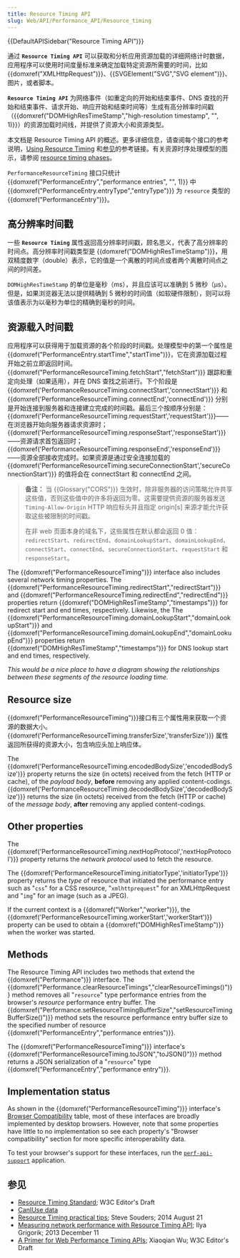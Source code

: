 ```yaml
---
title: Resource Timing API
slug: Web/API/Performance_API/Resource_timing
---
```


{{DefaultAPISidebar("Resource Timing API")}}

通过 **`Resource Timing API`** 可以获取和分析应用资源加载的详细网络计时数据，应用程序可以使用时间度量标准来确定加载特定资源所需要的时间，比如 {{domxref("XMLHttpRequest")}}、{{SVGElement("SVG","SVG element")}}、图片，或者脚本。

**`Resource Timing API`** 为网络事件（如重定向的开始和结束事件、DNS 查找的开始和结束事件、请求开始、响应开始和结束时间等）生成有高分辨率时间戳（{{domxref("DOMHighResTimeStamp","high-resolution timestamp", "", 1)}}）的资源加载时间线，并提供了资源大小和资源类型。

本文档是 Resource Timing API 的概述。更多详细信息，请查阅每个接口的参考说明，[Using Resource Timing](/zh-CN/docs/Web/API/Resource_Timing/Using_Resource_Timing) 和[参见](#参见)的参考链接。有关资源时序处理模型的图示，请参阅 [resource timing phases](https://w3c.github.io/resource-timing/#process)。

`PerformanceResourceTiming` 接口只统计{{domxref("PerformanceEntry","performance entries", "", 1)}} 中 {{domxref("PerformanceEntry.entryType","entryType")}} 为 `resource` 类型的 {{domxref("PerformanceEntry")}}。

## 高分辨率时间戳

一些 **`Resource Timing`** 属性返回高分辨率时间戳，顾名思义，代表了高分辨率的时间点。高分辨率时间戳类型是 {{domxref("DOMHighResTimeStamp")}}，用双精度数字（double）表示，它的值是一个离散的时间点或者两个离散时间点之间的时间差。

`DOMHighResTimeStamp` 的单位是毫秒（ms），并且应该可以准确到 5 微秒（µs）。但是，如果浏览器无法以提供精确到 5 微秒的时间值（如软硬件限制），则可以将该值表示为以毫秒为单位的精确到毫秒的时间。

## 资源载入时间戳

应用程序可以获得用于加载资源的各个阶段的时间戳。处理模型中的第一个属性是 {{domxref("PerformanceEntry.startTime","startTime")}}，它在资源加载过程开始之前立即返回时间。{{domxref("PerformanceResourceTiming.fetchStart","fetchStart")}} 跟踪和重定向处理（如果适用），并在 DNS 查找之前进行。下个阶段是{{domxref('PerformanceResourceTiming.connectStart','connectStart')}} 和 {{domxref('PerformanceResourceTiming.connectEnd','connectEnd')}} 分别是开始连接到服务器和连接建立完成的时间戳。最后三个按顺序分别是：{{domxref('PerformanceResourceTiming.requestStart','requestStart')}}——在浏览器开始向服务器请求资源时；{{domxref('PerformanceResourceTiming.responseStart','responseStart')}}——资源请求首包返回时；{{domxref('PerformanceResourceTiming.responseEnd','responseEnd')}}——资源全部接收完成时。如果资源是通过安全连接加载的 {{domxref('PerformanceResourceTiming.secureConnectionStart','secureConnectionStart')}} 的值将会在 connectStart 和 connectEnd 之间。

> **备注：** 当 {{Glossary("CORS")}} 生效时，除非服务器的访问策略允许共享这些值，否则这些值中的许多将返回为零。这需要提供资源的服务器发送 `Timing-Allow-Origin` HTTP 响应标头并且指定 origin\[s] 来源才能允许获取这些被限制的时间戳。
>
> 在非 web 页面本身的域名下，这些属性在默认都会返回 0 值：`redirectStart`、`redirectEnd`、`domainLookupStart`、`domainLookupEnd`、`connectStart`、`connectEnd`、`secureConnectionStart`、`requestStart` 和 `responseStart`。

The {{domxref("PerformanceResourceTiming")}} interface also includes several network timing properties. The {{domxref("PerformanceResourceTiming.redirectStart","redirectStart")}} and {{domxref("PerformanceResourceTiming.redirectEnd","redirectEnd")}} properties return {{domxref("DOMHighResTimeStamp","timestamps")}} for redirect start and end times, respectively. Likewise, the The {{domxref("PerformanceResourceTiming.domainLookupStart","domainLookupStart")}} and {{domxref("PerformanceResourceTiming.domainLookupEnd","domainLookupEnd")}} properties return {{domxref("DOMHighResTimeStamp","timestamps")}} for DNS lookup start and end times, respectively.

_This would be a nice place to have a diagram showing the relationships between these segments of the resource loading time._

## Resource size

{{domxref("PerformanceResourceTiming")}}接口有三个属性用来获取一个资源的数据大小。 {{domxref('PerformanceResourceTiming.transferSize','transferSize')}} 属性返回所获得的资源大小，包含响应头加上响应体。

The {{domxref('PerformanceResourceTiming.encodedBodySize','encodedBodySize')}} property returns the size (in octets) received from the fetch (HTTP or cache), of the _payload body_, **before** removing any applied content-codings. {{domxref('PerformanceResourceTiming.decodedBodySize','decodedBodySize')}} returns the size (in octets) received from the fetch (HTTP or cache) of the _message body_, **after** removing any applied content-codings.

## Other properties

The {{domxref('PerformanceResourceTiming.nextHopProtocol','nextHopProtocol')}} property returns the _network protocol_ used to fetch the resource.

The {{domxref('PerformanceResourceTiming.initiatorType','initiatorType')}} property returns the _type_ of resource that initiated the performance entry such as "`css`" for a CSS resource, "`xmlhttprequest`" for an XMLHttpRequest and "`img`" for an image (such as a JPEG).

If the current context is a {{domxref("Worker","worker")}}, the {{domxref('PerformanceResourceTiming.workerStart','workerStart')}} property can be used to obtain a {{domxref("DOMHighResTimeStamp")}} when the worker was started.

## Methods

The Resource Timing API includes two methods that extend the {{domxref("Performance")}} interface. The {{domxref("Performance.clearResourceTimings","clearResourceTimings()")}} method removes all "`resource`" type performance entries from the browser's _resource_ performance entry buffer. The {{domxref("Performance.setResourceTimingBufferSize","setResourceTimingBufferSize()")}} method sets the resource performance entry buffer size to the specified number of resource {{domxref("PerformanceEntry","performance entries")}}.

The {{domxref("PerformanceResourceTiming")}} interface's {{domxref("PerformanceResourceTiming.toJSON","toJSON()")}} method returns a JSON serialization of a "`resource`" type {{domxref("PerformanceEntry","performance entry")}}.

## Implementation status

As shown in the {{domxref("PerformanceResourceTiming")}} interface's [Browser Compatibility](/zh-CN/docs/Web/API/PerformanceResourceTiming#Browser_compatibility) table, most of these interfaces are broadly implemented by desktop browsers. However, note that some properties have little to no implementation so see each property's "Browser compatibility" section for more specific interoperability data.

To test your browser's support for these interfaces, run the [`perf-api-support`](https://mdn.github.io/dom-examples/performance-apis/perf-api-support.html) application.

## 参见

- [Resource Timing Standard](https://w3c.github.io/resource-timing/); W3C Editor's Draft
- [CanIUse data](http://caniuse.com/#search=resource-timing)
- [Resource Timing practical tips](http://www.stevesouders.com/blog/2014/08/21/resource-timing-practical-tips/); Steve Souders; 2014 August 21
- [Measuring network performance with Resource Timing API](http://googledevelopers.blogspot.ca/2013/12/measuring-network-performance-with.html); Ilya Grigorik; 2013 December 11
- [A Primer for Web Performance Timing APIs](http://siusin.github.io/perf-timing-primer/); Xiaoqian Wu; W3C Editor's Draft
